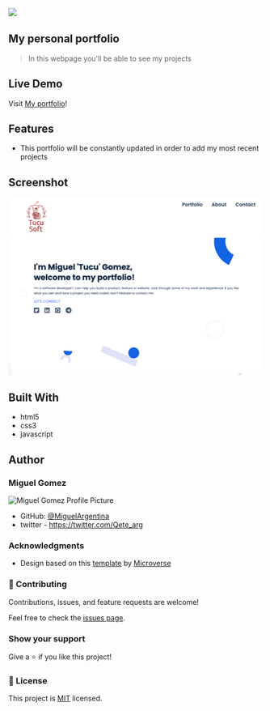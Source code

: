 ![](https://img.shields.io/badge/Microverse-blueviolet)



## My personal portfolio

> In this webpage you'll be able to see my projects

## Live Demo

Visit [My portfolio](https://miguelargentina.github.io/portfolio/)!


## Features

- This portfolio will be constantly updated in order to add my most recent projects

## Screenshot

![alt text](assets/screenshots/portfolio.png "Portfolio screenshot")

## Built With

- html5
- css3
- javascript


## Author


### Miguel Gomez

<img width="100" alt="Miguel Gomez Profile Picture" src="https://avatars.githubusercontent.com/u/50305489?s=400&u=2d451ca03611a85431ac4e851ab7a4fc3425bb7d&v=4">


* GitHub: [@MiguelArgentina](https://github.com/MiguelArgentina)
* twitter - https://twitter.com/Qete_arg

### Acknowledgments

- Design based on this [template](https://www.figma.com/file/t3EJUCAEViw3QasuJLPLVT/Microverse-Student-Potfolio-Templates-Main?node-id=0%3A1) by [Microverse](https://www.microverse.org)


### 🤝 Contributing

Contributions, issues, and feature requests are welcome!

Feel free to check the [issues page](https://github.com/MiguelArgentina/portfolio/issues).

### Show your support

Give a ⭐️ if you like this project!

### 📝 License

This project is [MIT](README.md) licensed.
